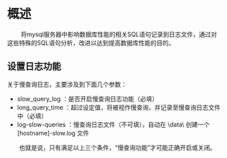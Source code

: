 # 概述

　　 将mysql服务器中影响数据库性能的相关SQL语句记录到日志文件，通过对这些特殊的SQL语句分析，改进以达到提高数据库性能的目的。

## 设置日志功能

   关于慢查询日志，主要涉及到下面几个参数：

- slow_query_log ：是否开启慢查询日志功能（必填）
- long_query_time ：超过设定值，将被视作慢查询，并记录至慢查询日志文件中（必填）
- log-slow-queries ：慢查询日志文件（不可填），自动在 \data\ 创建一个 [hostname]-slow.log 文件

　　也就是说，只有满足以上三个条件，“慢查询功能”才可能正确开启或关闭。


